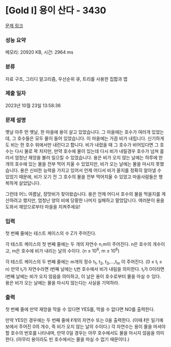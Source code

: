 # [Gold I] 용이 산다 - 3430 

[문제 링크](https://www.acmicpc.net/problem/3430) 

### 성능 요약

메모리: 20920 KB, 시간: 2964 ms

### 분류

자료 구조, 그리디 알고리즘, 우선순위 큐, 트리를 사용한 집합과 맵

### 제출 일자

2023년 10월 23일 13:58:36

### 문제 설명

<p>옛날 아주 먼 옛날, 한 마을에 용이 살고 있었습니다. 그 마을에는 호수가 여러개 있었는데, 그 호수들은 모두 물이 들어 있었습니다. 이 마을에는 가끔 비가 내립니다. 신기하게도 비는 한 호수 위에서만 내린다고 합니다. 비가 내렸을 때 그 호수가 비어있다면 그 호수는 다시 물로 꽉 차지만, 만약 호수에 물이 있는데 다시 비가 내릴경우 호수가 넘쳐 흘러서 엄청난 재앙을 불러 일으킬 수 있었습니다. 용은 비가 오지 않는 날에는 하루에 한개의 호수에 있는 물을 전부 먹어 치울 수 있었지만, 비가 오는 날에는 물을 마시지 못했습니다. 용은 신비한 능력을 가지고 있어서 언제 어디서 비가 올지를 정확히 알아낼 수 있었기 때문에, 비가 오기 전 그 호수의 물을 전부 먹어치울 수 있었고 마을사람들은 행복하게 살았답니다.</p>

<p>그런데 어느 여름날, 장맛비가 찾아왔습니다. 용은 언제 어디서 호수의 물을 먹을지를 계산하려고 했지만, 엄청난 양의 비에 당황한 나머지 실패하고 말았답니다. 여러분이 용을 도와서 재앙으로부터 마을을 지켜주세요!</p>

### 입력 

 <p>첫 번째 줄에는 테스트 케이스의 수 Z가 주어진다.</p>

<p>각 테스트 케이스의 첫 번째 줄에는 두 개의 자연수 n,m이 주어진다. n은 호수의 개수이고, m은 호수에 비가 내리는 날의 수이다. (n ≤ 10<sup>6</sup>, m ≤ 10<sup>6</sup>)</p>

<p>각 테스트 케이스의 두 번째 줄에는 m개의 정수 t<sub>1</sub>, t<sub>2</sub>, t<sub>3</sub>,...,t<sub>m</sub> 이 주어진다. (0 ≤ t<sub>i</sub> ≤ n) 만약 t<sub>i</sub>가 자연수라면 i번째 날에는 t<sub>i</sub>번 호수에서 비가 내림을 의미한다. t<sub>i</sub>가 0이라면 i번째 날에는 비가 오지 않음을 의미하고, 이 날은 용이 호수로부터 물을 마실 수 있다. 용은 비가 오는 날에는 물을 마시지 않는다는 사실을 기억하라.</p>

### 출력 

 <p>첫 번째 줄에 만약 재앙을 막을 수 있다면 YES를, 막을 수 없다면 NO를 출력한다.</p>

<p>만약 YES인 경우에는 두 번째 줄에 ℓ개의 자연수 또는 0을 출력한다. (이때 ℓ은 일기예보에서 주어진 0의 개수, 즉 비가 오지 않는 날의 수이다.) 각 자연수는 용이 물을 마셔야 할 호수의 번호를 나타내며, 만약 0일 경우는 아무 호수에서도 물을 마시지 않음을 의미한다. (아무리 용이라도 빈 호수에서는 물을 마실 수 없기 때문이다.)</p>

